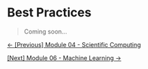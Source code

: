 # Best Practices

> Coming soon...

[&#8592; \[Previous\] Module 04 - Scientific Computing](../m04-scientific-computing/) 

[\[Next\] Module 06 - Machine Learning &#8594;](../m06-machine-learning/)